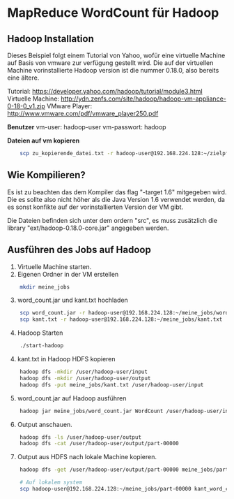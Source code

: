 # MapReduce WordCount für Hadoop

## Hadoop Installation
Dieses Beispiel folgt einem Tutorial von Yahoo, wofür eine virtuelle Machine auf Basis von vmware zur verfügung gestellt wird. Die auf der virtuellen Machine vorinstallierte Hadoop version ist die nummer 0.18.0, also bereits eine ältere.

Tutorial: https://developer.yahoo.com/hadoop/tutorial/module3.html
Virtuelle Machine: http://ydn.zenfs.com/site/hadoop/hadoop-vm-appliance-0-18-0_v1.zip
VMware Player: http://www.vmware.com/pdf/vmware_player250.pdf

**Benutzer**
vm-user: hadoop-user
vm-passwort: hadoop

**Dateien auf vm kopieren**
```bash
    scp zu_kopierende_datei.txt -r hadoop-user@192.168.224.128:~/zielpfad/auf/vm
```

## Wie Kompilieren?
Es ist zu beachten das dem Kompiler das flag "-target 1.6" mitgegeben wird. Die es sollte also nicht höher als die Java Version 1.6 verwendet werden, da es sonst konfikte auf der vorinstallierten Version der VM gibt.

Die Dateien befinden sich unter dem ordern "src", es muss zusätzlich die library "ext/hadoop-0.18.0-core.jar" angegeben werden.

## Ausführen des Jobs auf Hadoop
1. Virtuelle Machine starten.
2. Eigenen Ordner in der VM erstellen

```bash
    mkdir meine_jobs
```

3. word_count.jar und kant.txt hochladen

```bash
    scp word_count.jar -r hadoop-user@192.168.224.128:~/meine_jobs/word_count.jar
    scp kant.txt -r hadoop-user@192.168.224.128:~/meine_jobs/kant.txt
```

4. Hadoop Starten

```bash
    ./start-hadoop
```

4. kant.txt in Hadoop HDFS kopieren

```bash
    hadoop dfs -mkdir /user/hadoop-user/input
    hadoop dfs -mkdir /user/hadoop-user/output
    hadoop dfs -put meine_jobs/kant.txt /user/hadoop-user/input
```

5. word_count.jar auf Hadoop ausführen

```bash
    hadoop jar meine_jobs/word_count.jar WordCount /user/hadoop-user/input /user/hadoop-user/output
```

6. Output anschauen.

```bash
    hadoop dfs -ls /user/hadoop-user/output
    hadoop dfs -cat /user/hadoop-user/output/part-00000
```

7. Output aus HDFS nach lokale Machine kopieren.

```bash
    hadoop dfs -get /user/hadoop-user/output/part-00000 meine_jobs/part-00000

    # Auf lokalem system
    scp hadoop-user@192.168.224.128:~/meine_jobs/part-00000 kant_word_count.txt
```









